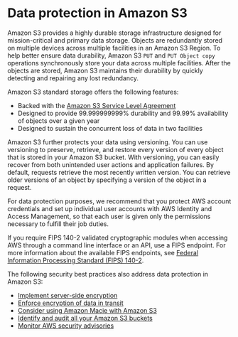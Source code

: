 # Data protection in Amazon S3<a name="DataDurability"></a>

Amazon S3 provides a highly durable storage infrastructure designed for mission\-critical and primary data storage\. Objects are redundantly stored on multiple devices across multiple facilities in an Amazon S3 Region\. To help better ensure data durability, Amazon S3 `PUT` and `PUT Object copy` operations synchronously store your data across multiple facilities\. After the objects are stored, Amazon S3 maintains their durability by quickly detecting and repairing any lost redundancy\. 

Amazon S3 standard storage offers the following features: 
+ Backed with the [Amazon S3 Service Level Agreement](https://aws.amazon.com/s3/sla/)
+ Designed to provide 99\.999999999% durability and 99\.99% availability of objects over a given year
+ Designed to sustain the concurrent loss of data in two facilities 

Amazon S3 further protects your data using versioning\. You can use versioning to preserve, retrieve, and restore every version of every object that is stored in your Amazon S3 bucket\. With versioning, you can easily recover from both unintended user actions and application failures\. By default, requests retrieve the most recently written version\. You can retrieve older versions of an object by specifying a version of the object in a request\. 

For data protection purposes, we recommend that you protect AWS account credentials and set up individual user accounts with AWS Identity and Access Management, so that each user is given only the permissions necessary to fulfill their job duties\.

If you require FIPS 140\-2 validated cryptographic modules when accessing AWS through a command line interface or an API, use a FIPS endpoint\. For more information about the available FIPS endpoints, see [Federal Information Processing Standard \(FIPS\) 140\-2](http://aws.amazon.com/compliance/fips/)\.

The following security best practices also address data protection in Amazon S3:
+ [Implement server-side encryption](security-best-practices.md#server-side)
+ [Enforce encryption of data in transit](security-best-practices.md#transit)
+ [Consider using Amazon Macie with Amazon S3](security-best-practices.md#macie)
+ [Identify and audit all your Amazon S3 buckets](security-best-practices.md#audit)
+ [Monitor AWS security advisories](security-best-practices.md#advisories)